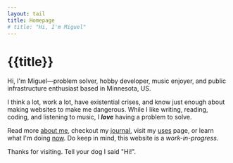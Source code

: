 ```yaml
---
layout: tail
title: Homepage
# title: "Hi, I'm Miguel"
---
```

# {{title}}

Hi, I'm Miguel—problem solver, hobby developer, music enjoyer, and public infrastructure enthusiast based in Minnesota, US.

<!-- Problem solver, hobby developer, music enjoyer, and public infrastructure enthusiast based in Minnesota, US. -->

I think a lot, work a lot, have existential crises, and know just enough about making websites to make me dangerous. While I like writing, reading, coding, and listening to music, I _**love**_ having a problem to solve.

Read more [about me](/about/), checkout my [journal](/journal/), visit my [uses](/uses/) page, or learn what I'm doing [now](/now/). Do keep in mind, this website is a _work-in-progress_.

Thanks for visiting. Tell your dog I said "Hi!".
